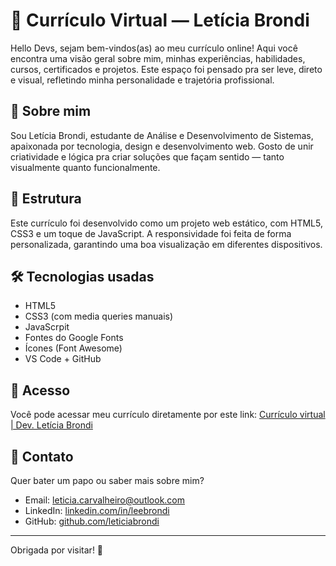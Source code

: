 # 💼 Currículo Virtual — Letícia Brondi

Hello Devs, sejam bem-vindos(as) ao meu currículo online! Aqui você encontra uma visão geral sobre mim, minhas experiências, habilidades, cursos, certificados e projetos. Este espaço foi pensado pra ser leve, direto e visual, refletindo minha personalidade e trajetória profissional.

## 🌟 Sobre mim

Sou Letícia Brondi, estudante de Análise e Desenvolvimento de Sistemas, apaixonada por tecnologia, design e desenvolvimento web. Gosto de unir criatividade e lógica pra criar soluções que façam sentido — tanto visualmente quanto funcionalmente.

## 📁 Estrutura

Este currículo foi desenvolvido como um projeto web estático, com HTML5, CSS3 e um toque de JavaScript. A responsividade foi feita de forma personalizada, garantindo uma boa visualização em diferentes dispositivos.

## 🛠 Tecnologias usadas

- HTML5
- CSS3 (com media queries manuais)
- JavaScrpit
- Fontes do Google Fonts
- Ícones (Font Awesome)
- VS Code + GitHub

## 🔗 Acesso

Você pode acessar meu currículo diretamente por este link: [Currículo virtual | Dev. Letícia Brondi](https://linkedin.com/in/leticiabrondi)

## 🤝 Contato

Quer bater um papo ou saber mais sobre mim?

- Email: leticia.carvalheiro@outlook.com  
- LinkedIn: [linkedin.com/in/leebrondi](https://linkedin.com/in/leticiabrondi)  
- GitHub: [github.com/leticiabrondi](https://github.com/leticiabrondi)

---

Obrigada por visitar! 💜  

